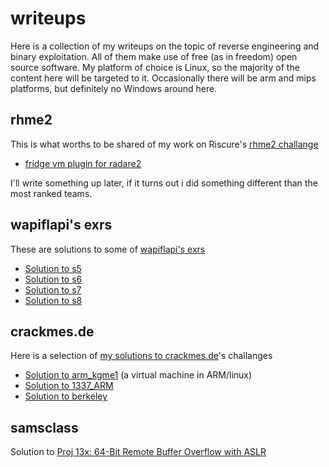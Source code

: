 # writeups
Here is a collection of my writeups on the topic of reverse engineering and binary exploitation. All of them make use of free (as in freedom) open source software. My platform of choice is Linux, so the majority of the content here will be targeted to it. Occasionally there will be arm and mips platforms, but definitely no Windows around here.

## rhme2

This is what worths to be shared of my work on Riscure's [rhme2 challange](http://rhme.riscure.com/challenges)

- [fridge vm plugin for radare2](https://github.com/mrmacete/writeups/tree/master/rhme2/fridge-plugin)

I'll write something up later, if it turns out i did something different than the most ranked teams.

## wapiflapi's exrs

These are solutions to some of [wapiflapi's exrs](https://github.com/wapiflapi/exrs)

* [Solution to s5](https://github.com/mrmacete/writeups/tree/master/wapiflapi-exrs/sploit/s5)
* [Solution to s6](https://github.com/mrmacete/writeups/tree/master/wapiflapi-exrs/sploit/s6)
* [Solution to s7](https://github.com/mrmacete/writeups/tree/master/wapiflapi-exrs/sploit/s7)
* [Solution to s8](https://github.com/mrmacete/writeups/tree/master/wapiflapi-exrs/sploit/s8)

## crackmes.de

Here is a selection of [my solutions to crackmes.de](http://crackmes.de/users/mrmacete/)'s challanges

* [Solution to arm_kgme1](https://github.com/mrmacete/writeups/tree/master/crackmes.de/arm_kgme1) (a virtual machine in ARM/linux)
* [Solution to 1337_ARM](https://github.com/mrmacete/writeups/tree/master/crackmes.de/1337_ARM)
* [Solution to berkeley](https://github.com/mrmacete/writeups/tree/master/crackmes.de/berkeley)

## samsclass

Solution to [Proj 13x: 64-Bit Remote Buffer Overflow with ASLR](https://github.com/mrmacete/writeups/tree/master/samsclass/p13x)
